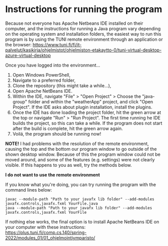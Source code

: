 # Instructions for running the program

Because not everyone has Apache Netbeans IDE installed on their computer, and the instructions for running a Java program vary depending on the operating system and 
installation folders, the easiest way to run this program is by using the TUNI remote environment through an application or the browser:
https://www.tuni.fi/fi/it-palvelut/kasikirja/ohjelmistot/ohjelmiston-etakaytto-0/tuni-virtual-desktop-azure-virtual-desktop

Once you have logged into the environment...
1. Open Windows PowerShell,
1. Navigate to a preferred folder,
2. Clone the repository (this might take a while...),
3. Open Apache NetBeans IDE.
4. Within the IDE, navigate "File" > "Open Project" > Choose the "java-group" folder and within the "weatherApp" project, and click "Open Project".
If the IDE asks about plugin installation, install the plugins.
5. Once the IDE has done loading the project folder, hit the green arrow at the top or navigate "Run" > "Run Project". 
The first time running he IDE builds the project, so this can take a while. If the program does not start after the build is complete, hit the green
arrow again.
6. Voilá, the program should be running now!

**NOTE!** I had problems with the resolution of the remote environment, causing the top and the bottom our program window to go outside of the shown desktop window. 
Because of this the program window could not be moved around, and some of the features (e.g. settings) were not clearly visible. If this happens to you as well,
try the methods below.

**I do not want to use the remote environment**

If you know what you're doing, you can try running the program with the command lines below:
```
javac --module-path "Path to your javafx lib folder" --add-modules javafx.controls,javafx.fxml YourFile.java
java --module-path "Path to your javafx lib folder" --add-modules javafx.controls,javafx.fxml YourFile
```
If nothing else works, the final option is to install Apache NetBeans IDE on your computer with these instructions: https://plus.tuni.fi/comp.cs.140/spring-2022/modules_01/01_ohjelmointiymparisto/
